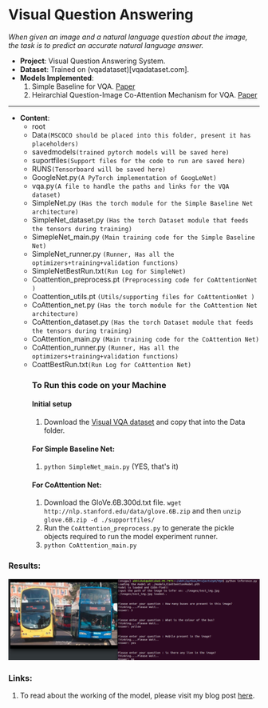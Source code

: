 # Visual Question Answering
*When given an image and a natural language question about the image, the task is to predict an accurate natural language answer.*
- **Project**: Visual Question Answering System.
- **Dataset**: Trained on (vqadataset)[vqadataset.com].
- **Models Implemented**:
  1. Simple Baseline for VQA. [Paper](https://arxiv.org/abs/1512.02167)
  1. Heirarchial Question-Image Co-Attention Mechanism for VQA. [Paper](https://arxiv.org/abs/1606.00061)
---
- **Content**:
  - root
  - Data`(MSCOCO should be placed into this folder, present it has placeholders)`
  - savedmodels`(trained pytorch models will be saved here)`
  - suportfiles`(Support files for the code to run are saved here)`
  - RUNS`(Tensorboard will be saved here)`
  - GoogleNet.py`(A PyTorch implementation of GoogLeNet)`
  - vqa.py`(A file to handle the paths and links for the VQA dataset)`
  - SimpleNet.py `(Has the torch module for the Simple Baseline Net architecture)`
  - SimpleNet_dataset.py `(Has the torch Dataset module that feeds the tensors during training)`
  - SimepleNet_main.py `(Main training code for the Simple Baseline Net)`
  - SimpleNet_runner.py `(Runner, Has all the optimizers+training+validation functions)`
  - SimpleNetBestRun.txt`(Run Log for SimpleNet)`
  - Coattention_preprocess.pt `(Preprocessing code for CoAttentionNet )`
  - Coattention_utils.pt `(Utils/supporting files for CoAttentionNet )`
  - CoAttention_net.py `(Has the torch module for the CoAttention Net architecture)`
  - CoAttention_dataset.py `(Has the torch Dataset module that feeds the tensors during training)`
  - CoAttention_main.py `(Main training code for the CoAttention Net)`
  - CoAttention_runner.py `(Runner, Has all the optimizers+training+validation functions)`
  - CoattBestRun.txt`(Run Log for CoAttention Net)`
    ### **To Run this code on your Machine**
    #### Initial setup
       1. Download the [Visual VQA dataset](https://visualqa.org/) and copy that into the Data folder.
    #### For Simple Baseline Net:
       1. `python SimpleNet_main.py` (YES, that's it)
    #### For CoAttention Net:
       1. Download the GloVe.6B.300d.txt file.
          `wget http://nlp.stanford.edu/data/glove.6B.zip` and then `unzip glove.6B.zip -d ./supportfiles/`
       2. Run the `CoAttention_preprocess.py` to generate the pickle objects required to run the model experiment runner.
       3. `python CoAttention_main.py`
### Results:
![ImageDemo](./VQAinfer.png)
### Links:
1. To read about the working of the model, please visit my blog post [here](http://blog.abhishekyana.ml/2019/07/20/visual-question-answering-with-coattention-mechanism/).

